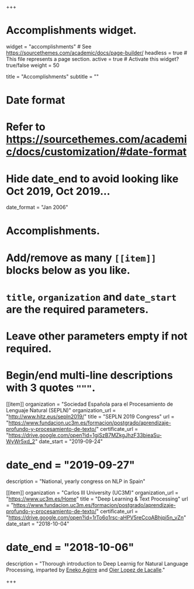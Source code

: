 +++
# Accomplishments widget.
widget = "accomplishments"  # See https://sourcethemes.com/academic/docs/page-builder/
headless = true  # This file represents a page section.
active = true  # Activate this widget? true/false
weight = 50

title = "Accomplishments"
subtitle = ""

# Date format
#   Refer to https://sourcethemes.com/academic/docs/customization/#date-format
#  Hide date_end to avoid looking like Oct 2019, Oct 2019...
date_format = "Jan 2006"

# Accomplishments.
#   Add/remove as many `[[item]]` blocks below as you like.
#   `title`, `organization` and `date_start` are the required parameters.
#   Leave other parameters empty if not required.
#   Begin/end multi-line descriptions with 3 quotes `"""`.

[[item]]
  organization = "Sociedad Española para el Procesamiento de Lenguaje Natural (SEPLN)"
  organization_url = "http://www.hitz.eus/sepln2019/"
  title = "SEPLN 2019 Congress"
  url = "https://www.fundacion.uc3m.es/formacion/postgrado/aprendizaje-profundo-y-procesamiento-de-texto/"
  certificate_url = "https://drive.google.com/open?id=1giSzB7MZkgJhzF33bieaSu-WyWr5xd_2"
  date_start = "2019-09-24"
  # date_end = "2019-09-27"
  description = "National, yearly congress on NLP in Spain"

[[item]]
  organization = "Carlos III University (UC3M)"
  organization_url = "https://www.uc3m.es/Home"
  title = "Deep Learning & Text Processing"
  url = "https://www.fundacion.uc3m.es/formacion/postgrado/aprendizaje-profundo-y-procesamiento-de-texto/"
  certificate_url = "https://drive.google.com/open?id=1rTo6o1rsc-aHPV5reCcoABhjpi5n_vZn"
  date_start = "2018-10-04"
  # date_end = "2018-10-06"
  description = "Thorough introduction to Deep Learnig for Natural Language Processing, imparted by [Eneko Agirre](http://ixa2.si.ehu.es/eneko/) and [Oier Lopez de Lacalle](https://scholar.google.es/citations?user=nieh6tUAAAAJ&hl=en)."

+++
